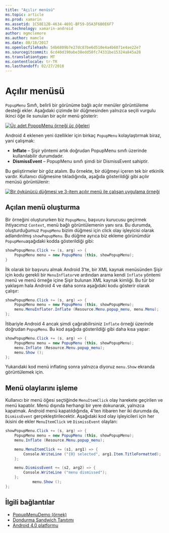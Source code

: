 ```yaml
---
title: "Açılır menüsü"
ms.topic: article
ms.prod: xamarin
ms.assetid: 1C58E12B-4634-4691-BF59-D5A3F6B0E6F7
ms.technology: xamarin-android
author: mgmclemore
ms.author: mamcle
ms.date: 08/18/2017
ms.openlocfilehash: 54b6809b7e27dc87be6d510e4a4b6071e4ae22e7
ms.sourcegitcommit: 6cd40d190abe38edd50fc74331be15324a845a28
ms.translationtype: MT
ms.contentlocale: tr-TR
ms.lasthandoff: 02/27/2018
---
```

# <a name="popup-menu"></a>Açılır menüsü

`PopupMenu` Sınıfı, belirli bir görünüme bağlı açılır menüler görüntüleme desteği ekler. Aşağıdaki çizimde bir düğmesinden yalnızca seçili vurgulu ikinci öğe ile sunulan bir açılır menü gösterir:

 [ ![Üç adet PopopMenu örneği üç öğeleri](popup-menu-images/20-popupmenu.png)](popup-menu-images/20-popupmenu.png)

Android 4 eklenen yeni özellikler için birkaç `PopupMenu` kolaylaştırmak biraz, yani çalışmak:

-   **Inflate** &ndash; Şişir yöntemi artık doğrudan PopupMenu sınıfı üzerinde kullanılabilir durumdadır.
-   **DismissEvent** &ndash; PopupMenu sınıfı şimdi bir DismissEvent sahiptir.

Bu geliştirmeler bir göz atalım. Bu örnekte, bir düğmeyi içeren tek bir etkinlik vardır. Kullanıcı düğmesine tıkladığında, aşağıda gösterildiği gibi açılır menüsü görüntülenir:

 [ ![Bir öykünücü düğmesi ve 3-item açılır menü ile çalışan uygulama örneği](popup-menu-images/06-popupmenu.png)](popup-menu-images/06-popupmenu.png)

<a name="Creating_a_Popup_Menu" />

## <a name="creating-a-popup-menu"></a>Açılan menü oluşturma

Bir örneğini oluştururken biz `PopupMenu`, başvuru kurucusu geçirmek ihtiyacımız `Context`, menü bağlı görüntülemenin yanı sıra. Bu durumda, oluşturduğumuz `PopupMenu` bizim düğmesi için click olay işleyicisi olarak adlandırılmış `showPopupMenu`.
Bu düğme ayrıca biz ekleme görünümdür `PopupMenu`aşağıdaki kodda gösterildiği gibi:

```csharp
showPopupMenu.Click += (s, arg) => {
    PopupMenu menu = new PopupMenu (this, showPopupMenu);
}
```

İlk olarak bir başvuru almak Android 3'te, bir XML kaynak menüsünden Şişir için kodu gerekli bir `MenuInflator`ve ardından arama kendi `Inflate` yöntemi menü ve menü örneğe içine Şişir bulunan XML kaynak kimliği. Bu tür bir yaklaşım hala Android 4 ve daha sonra aşağıdaki kodu gösterir olarak çalışır:

```csharp
showPopupMenu.Click += (s, arg) => {
    PopupMenu menu = new PopupMenu (this, showPopupMenu);
    menu.MenuInflater.Inflate (Resource.Menu.popup_menu, menu.Menu);
};
```

İtibariyle Android 4 ancak şimdi çağırabilirsiniz `Inflate` örneği üzerinde doğrudan `PopupMenu`. Bu kod aşağıda gösterildiği gibi daha kısa yapar:

```csharp
showPopupMenu.Click += (s, arg) => {
    PopupMenu menu = new PopupMenu (this, showPopupMenu);
    menu.Inflate (Resource.Menu.popup_menu);
    menu.Show ();
};
```

Yukarıdaki kod menü inflating sonra yalnızca diyoruz `menu.Show` ekranda görüntülemek için.

<a name="Handling_Menu_Events" />

## <a name="handling-menu-events"></a>Menü olaylarını işleme

Kullanıcı bir menü öğesi seçtiğinde `MenuItemClick` olay harekete geçirilen ve menü kapatılır. Menü dışında herhangi bir yere dokunarak, yalnızca kapatmak. Android menü kapatıldığında, 4'ten itibaren her iki durumda da, `DismissEvent` gerçekleştirilecektir. Aşağıdaki kod olay işleyicileri için her ikisini de ekler `MenuItemClick` ve `DismissEvent` olayları:

```csharp
showPopupMenu.Click += (s, arg) => {
    PopupMenu menu = new PopupMenu (this, showPopupMenu);
    menu.Inflate (Resource.Menu.popup_menu);

    menu.MenuItemClick += (s1, arg1) => {
        Console.WriteLine ("{0} selected", arg1.Item.TitleFormatted);
    };

    menu.DismissEvent += (s2, arg2) => {
        Console.WriteLine ("menu dismissed");
    };
            menu.Show ();
};
```



## <a name="related-links"></a>İlgili bağlantılar

- [PopupMenuDemo (örnek)](https://developer.xamarin.com/samples/monodroid/PopupMenuDemo/)
- [Dondurma Sandwich Tanıtımı](http://www.android.com/about/ice-cream-sandwich/)
- [Android 4.0 platformu](http://developer.android.com/sdk/android-4.0.html)
